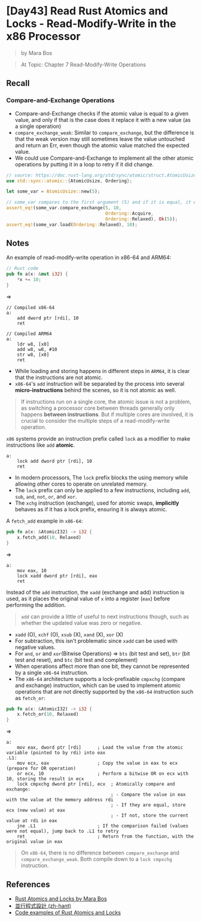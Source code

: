 # [Day43] Read Rust Atomics and Locks - Read-Modify-Write in the x86 Processor

> by Mara Bos

> At Topic: Chapter 7 Read-Modify-Write Operations

## Recall

### Compare-and-Exchange Operations

- Compare-and-Exchange checks if the atomic value is equal to a given value, and only if that is the case does it replace it with a new value (as a single operation)
- `compare_exchange_weak`: Similar to `compare_exchange`, but the difference is that the weak version may still sometimes leave the value untouched and return an Err, even though the atomic value matched the expected value.
- We could use Compare-and-Exchange to implement all the other atomic operations by putting it in a loop to retry if it did change.

```rust
// source: https://doc.rust-lang.org/std/sync/atomic/struct.AtomicUsize.html#examples-11
use std::sync::atomic::{AtomicUsize, Ordering};

let some_var = AtomicUsize::new(5);

// some_var compares to the first argument (5) and if it is equal, it will be replaced by the second argument (10)
assert_eq!(some_var.compare_exchange(5, 10,
                                     Ordering::Acquire,
                                     Ordering::Relaxed), Ok(5));
assert_eq!(some_var.load(Ordering::Relaxed), 10);
```

## Notes

An example of read-modify-write operation in x86-64 and ARM64:

```rust
// Rust code
pub fn a(x: &mut i32) {
    *x += 10;
}
```

=> 

```
// Compiled x86-64
a:
    add dword ptr [rdi], 10
    ret

// Compiled ARM64
a:
    ldr w8, [x0]
    add w8, w8, #10
    str w8, [x0]
    ret
```

- While loading and storing happens in different steps in `ARM64`, it is clear that the instructions are not atomic.
- `x86-64`'s `add` instruction will be separated by the process into several **micro-instructions** behind the scenes, so it is not atomic as well.

> If instructions run on a single core, the atomic issue is not a problem, as switching a processor core between threads generally only happens **between instructions**. But if multiple cores are involved, it is crucial to consider the multiple steps of a read-modify-write operation.

`x86` systems provide an instruction prefix called `lock` as a modifier to make instructions like `add` **atomic**.

```
a:
    lock add dword ptr [rdi], 10
    ret
```

- In modern processors, The `lock` prefix blocks the using memory while allowing other cores to operate on unrelated memory.
- The `lock` prefix can only be applied to a few instructions, including `add`, `sub`, `and`, `not`, `or`, and `xor`.
- The `xchg` instruction (exchange), used for atomic swaps, **implicitly** behaves as if it has a lock prefix, ensuring it is always atomic.

A `fetch_add` example in `x86-64`:

```rust
pub fn a(x: &AtomicI32) -> i32 {
    x.fetch_add(10, Relaxed)
}
```

=> 

```
a:
    mov eax, 10
    lock xadd dword ptr [rdi], eax
    ret
```

Instead of the `add` instruction,  the `xadd` (exchange and add) instruction is used, as it places the original value of `x` into a register (`eax`) before performing the addition.

> `add` can provide a little of useful to next instructions though, such as whether the updated value was zero or negative.

- `xadd` (O), `xchf` (O), `xsub` (X), `xand` (X), `xor` (X)
- For subtraction, this isn't problematic since `xadd` can be used with negative values.
- For `and`, `or` and `xor`(Bitwise Operations) => `bts` (bit test and set), `btr` (bit test and reset), and `btc` (bit test and complement)
- When operations affect more than one bit, they cannot be represented by a single `x86-64` instruction.
- The `x86-64` architecture supports a lock-prefixable `cmpxchg` (compare and exchange) instruction, which can be used to implement atomic operations that are not directly supported by the `x86-64` instruction such as `fetch_or`:

```rust
pub fn a(x: &AtomicI32) -> i32 {
    x.fetch_or(10, Relaxed)
}
```

=> 

```
a:
    mov eax, dword ptr [rdi]      ; Load the value from the atomic variable (pointed to by rdi) into eax
.L1:
    mov ecx, eax                  ; Copy the value in eax to ecx (prepare for OR operation)
    or ecx, 10                    ; Perform a bitwise OR on ecx with 10, storing the result in ecx
    lock cmpxchg dword ptr [rdi], ecx  ; Atomically compare and exchange:
                                       ; - Compare the value in eax with the value at the memory address rdi
                                       ; - If they are equal, store ecx (new value) at eax
                                       ; - If not, store the current value at rdi in eax
    jne .L1                       ; If the comparison failed (values were not equal), jump back to .L1 to retry
    ret                           ; Return from the function, with the original value in eax
```

> On `x86-64`, there is no difference between `compare_exchange` and `compare_exchange_weak`. Both compile down to a `lock cmpxchg` instruction.

## References

- [Rust Atomics and Locks by Mara Bos](https://marabos.nl/atomics/)
- [並行程式設計 (zh-hant)](https://hackmd.io/@sysprog/concurrency/https%3A%2F%2Fhackmd.io%2F%40sysprog%2FS1AMIFt0D)
- [Code examples of Rust Atomics and Locks](https://github.com/m-ou-se/rust-atomics-and-locks)
